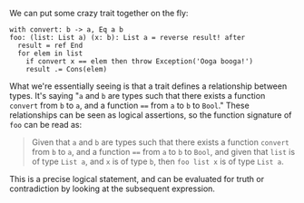 We can put some crazy trait together on the fly:

```
with convert: b -> a, Eq a b
foo: (list: List a) (x: b): List a = reverse result! after
  result = ref End
  for elem in list
    if convert x == elem then throw Exception('Ooga booga!')
    result .= Cons(elem)
```

What we're essentially seeing is that a trait defines a relationship between types. It's saying "`a` and `b` are types such that there exists a function `convert` from `b` to `a`, and a function `==` from `a` to `b` to `Bool`." These relationships can be seen as logical assertions, so the function signature of `foo` can be read as:

> Given that `a` and `b` are types such that there exists a function `convert` from `b` to `a`, and a function `==` from `a` to `b` to `Bool`, and given that `list` is of type `List a`, and `x` is of type `b`, then `foo list x` is of type `List a`.

This is a precise logical statement, and can be evaluated for truth or contradiction by looking at the subsequent expression.
